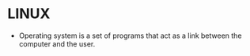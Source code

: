 # LINUX

- Operating system is a set of programs that act as a link between the computer and the user.
